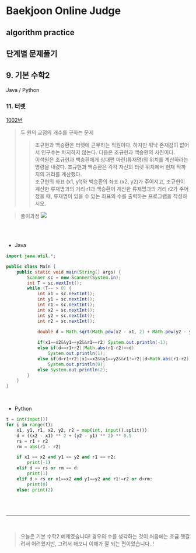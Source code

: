 # Baekjoon Online Judge

## algorithm practice

## 단계별 문제풀기

## 9. 기본 수학2

Java / Python
<br>

### 11. 터렛
[1002번](https://www.acmicpc.net/problem/1002) 
> 두 원의 교점의 개수를 구하는 문제
>> 조규현과 백승환은 터렛에 근무하는 직원이다. 하지만 워낙 존재감이 없어서 인구수는 차지하지 않는다. 다음은 조규현과 백승환의 사진이다.<br>
이석원은 조규현과 백승환에게 상대편 마린(류재명)의 위치를 계산하라는 명령을 내렸다. 조규현과 백승환은 각각 자신의 터렛 위치에서 현재 적까지의 거리를 계산했다.<br>
조규현의 좌표 (x1, y1)와 백승환의 좌표 (x2, y2)가 주어지고, 조규현이 계산한 류재명과의 거리 r1과 백승환이 계산한 류재명과의 거리 r2가 주어졌을 때, 류재명이 있을 수 있는 좌표의 수를 출력하는 프로그램을 작성하시오.

> 풀이과정
![](https://images.velog.io/images/jini_eun/post/d732e493-ac7d-447a-b0c8-65ba4d83f19c/image.png)

<br><br>

- Java

```java
import java.util.*;

public class Main {
	public static void main(String[] args) {
		Scanner sc = new Scanner(System.in);
		int T = sc.nextInt();
		while (T-- > 0) {
			int x1 = sc.nextInt();
			int y1 = sc.nextInt();
			int r1 = sc.nextInt();
			int x2 = sc.nextInt();
			int y2 = sc.nextInt();
			int r2 = sc.nextInt();

			double d = Math.sqrt(Math.pow(x2 - x1, 2) + Math.pow(y2 - y1,2));
            
			if(x1==x2&&y1==y2&&r1==r2) System.out.println(-1);
			else if(d==r1+r2||Math.abs(r1-r2)==d)
				System.out.println(1);
			else if(d>r1+r2||x1==x2&&y1==y2&&r1!=r2||d<Math.abs(r1-r2))
				System.out.println(0);
			else System.out.println(2);
		}
	}
}
``` 


<br>

- Python

```python
t = int(input())
for i in range(t):
    x1, y1, r1, x2, y2, r2 = map(int, input().split())
    d = ((x2 - x1) ** 2 + (y2 - y1) ** 2) ** 0.5
    rs = r1 + r2
    rm = abs(r1 - r2)

    if x1 == x2 and y1 == y2 and r1 == r2: 
        print(-1)
    elif d == rs or rm == d:
        print(1)
    elif d > rs or x1==x2 and y1==y2 and r1!=r2 or d<rm:
        print(0)
    else: print(2)
```


<br><br>

---

<br>


> 오늘은 기본 수학2 예제였습니다!
경우의 수를 생각하는 것이 처음에는 조금 헷갈려서 어려웠지만, 그려서 해보니 이해가 잘 되는 편이었습니다..! 
